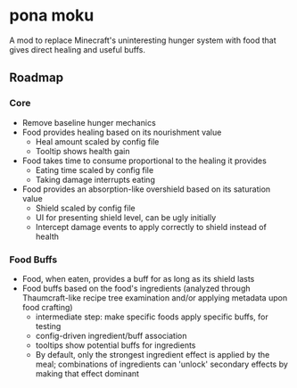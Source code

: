 # pona moku

A mod to replace Minecraft's uninteresting hunger system with food that gives direct healing and useful buffs.

## Roadmap
### Core
- Remove baseline hunger mechanics
- Food provides healing based on its nourishment value
  - Heal amount scaled by config file
  - Tooltip shows health gain
- Food takes time to consume proportional to the healing it provides
  - Eating time scaled by config file
  - Taking damage interrupts eating
- Food provides an absorption-like overshield based on its saturation value
  - Shield scaled by config file
  - UI for presenting shield level, can be ugly initially
  - Intercept damage events to apply correctly to shield instead of health

### Food Buffs
- Food, when eaten, provides a buff for as long as its shield lasts
- Food buffs based on the food's ingredients (analyzed through Thaumcraft-like recipe tree examination and/or applying metadata upon food crafting)
  - intermediate step: make specific foods apply specific buffs, for testing
  - config-driven ingredient/buff association
  - tooltips show potential buffs for ingredients
  - By default, only the strongest ingredient effect is applied by the meal; combinations of ingredients can 'unlock' secondary effects by making that effect dominant
